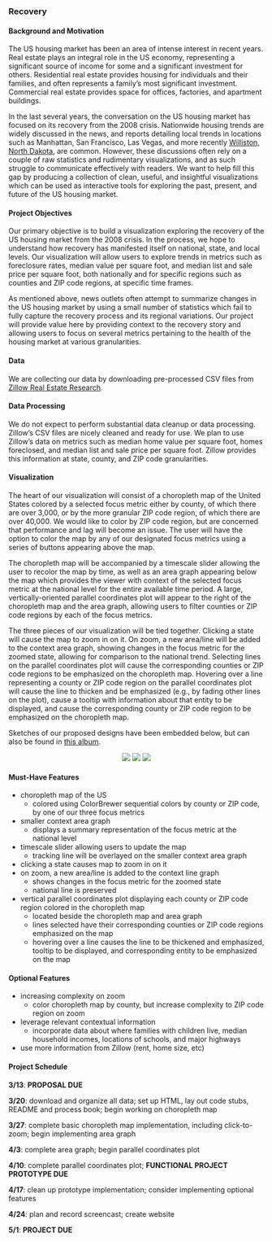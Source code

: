 ### Recovery ###


#### Background and Motivation ####

The US housing market has been an area of intense interest in recent years. Real estate plays an integral role in the US economy, representing a significant source of income for some and a significant investment for others. Residential real estate provides housing for individuals and their families, and often represents a family’s most significant investment. Commercial real estate provides space for offices, factories, and apartment buildings. 

In the last several years, the conversation on the US housing market has focused on its recovery from the 2008 crisis. Nationwide housing trends are widely discussed in the news, and reports detailing local trends in locations such as Manhattan, San Francisco, Las Vegas, and more recently [Williston, North Dakota](http://time.com/8731/highest-rent-in-us-williston-north-dakota/), are common. However, these discussions often rely on a couple of raw statistics and rudimentary visualizations, and as such struggle to communicate effectively with readers. We want to help fill this gap by producing a collection of clean, useful, and insightful visualizations which can be used as interactive tools for exploring the past, present, and future of the US housing market.


#### Project Objectives ####

Our primary objective is to build a visualization exploring the recovery of the US housing market from the 2008 crisis. In the process, we hope to understand how recovery has manifested itself on national, state, and local levels. Our visualization will allow users to explore trends in metrics such as foreclosure rates, median value per square foot, and median list and sale price per square foot, both nationally and for specific regions such as counties and ZIP code regions, at specific time frames.

As mentioned above, news outlets often attempt to summarize changes in the US housing market by using a small number of statistics which fail to fully capture the recovery process and its regional variations. Our project will provide value here by providing context to the recovery story and allowing users to focus on several metrics pertaining to the health of the housing market at various granularities.


#### Data ####

We are collecting our data by downloading pre-processed CSV files from [Zillow Real Estate Research](http://www.zillow.com/research/data/).


#### Data Processing ####

We do not expect to perform substantial data cleanup or data processing. Zillow’s CSV files are nicely cleaned and ready for use. We plan to use Zillow’s data on metrics such as median home value per square foot, homes foreclosed, and median list and sale price per square foot. Zillow provides this information at state, county, and ZIP code granularities.


#### Visualization ####

The heart of our visualization will consist of a choropleth map of the United States colored by a selected focus metric either by county, of which there are over 3,000, or by the more granular ZIP code region, of which there are over 40,000. We would like to color by ZIP code region, but are concerned that performance and lag will become an issue. The user will have the option to color the map by any of our designated focus metrics using a series of buttons appearing above the map.

The choropleth map will be accompanied by a timescale slider allowing the user to recolor the map by time, as well as an area graph appearing below the map which provides the viewer with context of the selected focus metric at the national level for the entire available time period. A large, vertically-oriented parallel coordinates plot will appear to the right of the choropleth map and the area graph, allowing users to filter counties or ZIP code regions by each of the focus metrics.

The three pieces of our visualization will be tied together. Clicking a state will cause the map to zoom in on it. On zoom, a new area/line will be added to the context area graph, showing changes in the focus metric for the zoomed state, allowing for comparison to the national trend. Selecting lines on the parallel coordinates plot will cause the corresponding counties or ZIP code regions to be emphasized on the choropleth map. Hovering over a line representing a county or ZIP code region on the parallel coordinates plot will cause the line to thicken and be emphasized (e.g., by fading other lines on the plot), cause a tooltip with information about that entity to be displayed, and cause the corresponding county or ZIP code region to be emphasized on the choropleth map.

Sketches of our proposed designs have been embedded below, but can also be found in [this album](http://imgur.com/a/rJTNb).

<div align="center">
    <img src="http://i.imgur.com/rtUaG9x.jpg"></a>
    <img src="http://i.imgur.com/cqxNm6I.jpg"></a>
    <img src="http://i.imgur.com/bEv9aYY.jpg"></a>
</div>


#### Must-Have Features ####

- choropleth map of the US
    - colored using ColorBrewer sequential colors by county or ZIP code, by one of our three focus metrics
- smaller context area graph 
    - displays a summary representation of the focus metric at the national level
- timescale slider allowing users to update the map
    - tracking line will be overlayed on the smaller context area graph
- clicking a state causes map to zoom in on it
- on zoom, a new area/line is added to the context line graph
    - shows changes in the focus metric for the zoomed state 
    - national line is preserved
- vertical parallel coordinates plot displaying each county or ZIP code region colored in the choropleth map
    - located beside the choropleth map and area graph
    - lines selected have their corresponding counties or ZIP code regions emphasized on the map
    - hovering over a line causes the line to be thickened and emphasized, tooltip to be displayed, and corresponding entity to be emphasized on the map


#### Optional Features ####

- increasing complexity on zoom 
    - color choropleth map by county, but increase complexity to ZIP code region on zoom
- leverage relevant contextual information
    - incorporate data about where families with children live, median household incomes, locations of schools, and major highways
- use more information from Zillow (rent, home size, etc)


#### Project Schedule ####

**3/13**: **PROPOSAL DUE**

**3/20**: download and organize all data; set up HTML, lay out code stubs, README and process book; begin working on choropleth map

**3/27**: complete basic choropleth map implementation, including click-to-zoom; begin implementing area graph

**4/3**: complete area graph; begin parallel coordinates plot

**4/10**: complete parallel coordinates plot; **FUNCTIONAL PROJECT PROTOTYPE DUE**

**4/17**: clean up prototype implementation; consider implementing optional features

**4/24**: plan and record screencast; create website

**5/1**: **PROJECT DUE**
